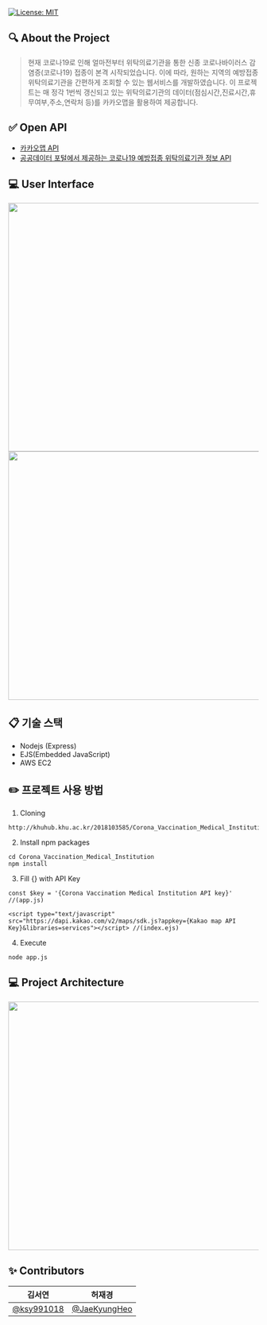 [![License: MIT](https://img.shields.io/badge/License-MIT-yellow.svg)](https://opensource.org/licenses/MIT)

## 🔍 About the Project
> 현재 코로나19로 인해 얼마전부터 위탁의료기관을 통한 신종 코로나바이러스 감염증(코로나19) 접종이 본격 시작되었습니다. 이에 따라, 원하는 지역의 예방접종 위탁의료기관을 간편하게 조회할 수 있는 웹서비스를 개발하였습니다. 이 프로젝트는 매 정각 1번씩 갱신되고 있는 위탁의료기관의 데이터(점심시간,진료시간,휴무여부,주소,연락처 등)를 카카오맵을 활용하여 제공합니다.

## ✅ Open API
- [카카오맵 API](https://apis.map.kakao.com/web/)
- [공공데이터 포털에서 제공하는 코로나19 예방접종 위탁의료기관 정보 API](https://www.data.go.kr/tcs/dss/selectApiDataDetailView.do?publicDataPk=15081240)

## 💻 User Interface 
<img src="https://user-images.githubusercontent.com/72537563/121036181-8786d500-c7e9-11eb-952b-5f80918c332f.png"  width="1000" height="500">
<img src="https://user-images.githubusercontent.com/72537563/121036166-85247b00-c7e9-11eb-9f6d-ba4c90fd2bd3.png"  width="1000" height="500">
   
## 📋 기술 스택
- Nodejs (Express)
- EJS(Embedded JavaScript)
- AWS EC2
 
## ✏️ 프로젝트 사용 방법
1. Cloning
```
http://khuhub.khu.ac.kr/2018103585/Corona_Vaccination_Medical_Institution.git
```

2. Install npm packages
```
cd Corona_Vaccination_Medical_Institution
npm install
```
3. Fill {} with API Key
```
const $key = '{Corona Vaccination Medical Institution API key}' //(app.js)
```
```
<script type="text/javascript" src="https://dapi.kakao.com/v2/maps/sdk.js?appkey={Kakao map API Key}&libraries=services"></script> //(index.ejs)
```
4. Execute 
```
node app.js
```

## 💻 Project Architecture
<img src="https://user-images.githubusercontent.com/72537563/121006863-58159f80-c7cc-11eb-95a9-d269cfba4309.png"  width="1000" height="500">

  
   
## ✨ Contributors 

| 김서연 | 허재경 |
| :----: | :----: |
| [@ksy991018](https://github.com/ksy991018) | [@JaeKyungHeo](https://github.com/JaeKyungHeo) |
 
